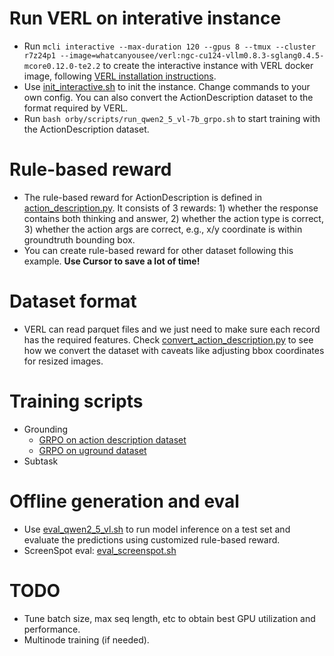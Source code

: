 # Run VERL on interative instance
- Run `mcli interactive --max-duration 120 --gpus 8 --tmux --cluster r7z24p1 --image=whatcanyousee/verl:ngc-cu124-vllm0.8.3-sglang0.4.5-mcore0.12.0-te2.2` to create the interactive instance with VERL docker image, following [VERL installation instructions](https://verl.readthedocs.io/en/latest/start/install.html#install-from-docker-image).
- Use [init_interactive.sh](/orby/scripts/init_interactive.sh) to init the instance. Change commands to your own config. You can also convert the ActionDescription dataset to the format required by VERL.
- Run `bash orby/scripts/run_qwen2_5_vl-7b_grpo.sh` to start training with the ActionDescription dataset.

# Rule-based reward
- The rule-based reward for ActionDescription is defined in [action_description.py](/orby/reward/action_description.py). It consists of 3 rewards: 1) whether the response contains both thinking and answer, 2) whether the action type is correct, 3) whether the action args are correct, e.g., x/y coordinate is within groundtruth bounding box.
- You can create rule-based reward for other dataset following this example. **Use Cursor to save a lot of time!**

# Dataset format
- VERL can read parquet files and we just need to make sure each record has the required features. Check [convert_action_description.py](/orby/data/convert_action_description.py) to see how we convert the dataset with caveats like adjusting bbox coordinates for resized images.

# Training scripts
- Grounding
  - [GRPO on action description dataset](/orby/scripts/run_qwen2_5_7b_grpo.sh)
  - [GRPO on uground dataset](/orby/scripts/run_uground_grpo.sh)
- Subtask

# Offline generation and eval
- Use [eval_qwen2_5_vl.sh](/orby/scripts/eval_qwen2_5_vl.sh) to run model inference on a test set and evaluate the predictions using customized rule-based reward.
- ScreenSpot eval: [eval_screenspot.sh](/orby/scripts/eval_screenspot.sh)

# TODO
- Tune batch size, max seq length, etc to obtain best GPU utilization and performance.
- Multinode training (if needed).
